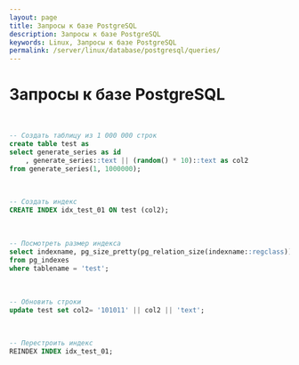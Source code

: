 ```yaml
---
layout: page
title: Запросы к базе PostgreSQL
description: Запросы к базе PostgreSQL
keywords: Linux, Запросы к базе PostgreSQL
permalink: /server/linux/database/postgresql/queries/
---
```


# Запросы к базе PostgreSQL

<br/>

```sql
-- Создать таблицу из 1 000 000 строк
create table test as
select generate_series as id
	, generate_series::text || (random() * 10)::text as col2
from generate_series(1, 1000000);

```

<br/>

```sql
-- Создать индекс
CREATE INDEX idx_test_01 ON test (col2);
```

<br/>

```sql
-- Посмотреть размер индекса
select indexname, pg_size_pretty(pg_relation_size(indexname::regclass)) as size
from pg_indexes
where tablename = 'test';
```

<br/>

```sql
-- Обновить строки
update test set col2= '101011' || col2 || 'text';
```

<br/>

```sql
-- Перестроить индекс
REINDEX INDEX idx_test_01;
```
